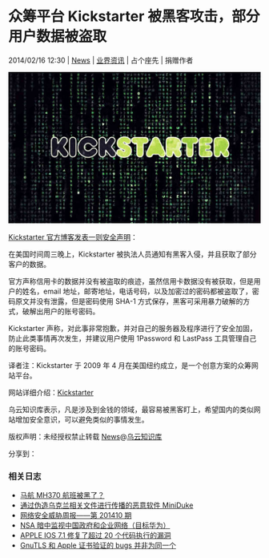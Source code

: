 # 众筹平台 Kickstarter 被黑客攻击，部分用户数据被盗取

2014/02/16 12:30 | [News](http://drops.wooyun.org/author/news "由 News 发布") | [业界资讯](http://drops.wooyun.org/category/news "查看 业界资讯 中的全部文章") | 占个座先 | 捐赠作者

![enter image description here](img/img1_u33_png.jpg)

[Kickstarter 官方博客发表一则安全声明](https://www.kickstarter.com/blog/important-kickstarter-security-notice)：

在美国时间周三晚上，Kickstarter 被执法人员通知有黑客入侵，并且获取了部分客户的数据。

官方声称信用卡的数据并没有被盗取的痕迹，虽然信用卡数据没有被获取，但是用户的姓名，email 地址，邮寄地址，电话号码，以及加密过的密码都被盗取了，密码原文并没有泄露，但是密码使用 SHA-1 方式保存，黑客可采用暴力破解的方式，破解出用户的账号密码。

Kickstarter 声称，对此事非常抱歉，并对自己的服务器及程序进行了安全加固，防止此类事情再次发生，并建议用户使用 1Password 和 LastPass 工具管理自己的账号密码。

译者注：Kickstarter 于 2009 年 4 月在美国纽约成立，是一个创意方案的众筹网站平台。

网站详细介绍：[Kickstarter](http://baike.baidu.com/link?url=bEBMTUY-AN-AoZfweqL9jXGOaKksCkvVrVW0Cpvty2lp5cVZoRAc01TMtZFEGmVfaTwCLfPSdNni7HYwGZKqWK)

乌云知识库表示，凡是涉及到金钱的领域，最容易被黑客盯上，希望国内的类似网站增加安全意识，可以避免类似的事情发生。

版权声明：未经授权禁止转载 [News](http://drops.wooyun.org/author/news "由 News 发布")@[乌云知识库](http://drops.wooyun.org)

分享到：

### 相关日志

*   [马航 MH370 航班被黑了？](http://drops.wooyun.org/news/1202)
*   [通过伪造乌克兰相关文件进行传播的恶意软件 MiniDuke](http://drops.wooyun.org/news/1373)
*   [网络安全威胁周报——第 201410 期](http://drops.wooyun.org/news/1034)
*   [NSA 暗中监视中国政府和企业网络（目标华为）](http://drops.wooyun.org/news/1289)
*   [APPLE IOS 7.1 修复了超过 20 个代码执行的漏洞](http://drops.wooyun.org/news/1057)
*   [GnuTLS 和 Apple 证书验证的 bugs 并非为同一个](http://drops.wooyun.org/news/1021)
